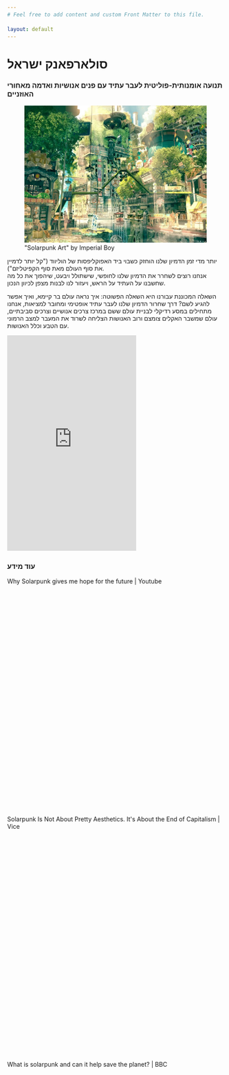 ```yaml
---
# Feel free to add content and custom Front Matter to this file.

layout: default
---
```

<h1 class="text-5xl font-bold primary-color">סולארפאנק ישראל</h1>
<h3 class="text-xl text-center">תנועה אומנותית-פוליטית לעבר עתיד עם פנים אנושיות ואדמה מאחורי האוזניים</h3>

<figure class="my-8">
    <img src="images/solarpunk.webp" alt="solarpunk city">
    <figcaption dir="ltr" class="ml-2 text-sm">"Solarpunk Art" by Imperial Boy</figcaption>
</figure>
<p class="mx-10 mb-4">
    יותר מדי זמן הדמיון שלנו הוחזק כשבוי ביד האפוקליפסות של הוליווד ("קל יותר לדמיין את סוף העולם מאת סוף הקפיטליזם"). <br>
    אנחנו רוצים לשחרר את הדמיון שלנו לחופשי, שישתולל ויבעט, שיהפוך את כל מה שחשבנו על העתיד על הראש, ויעזור לנו לבנות מצפן לכיוון הנכון.
    </p><p class="mx-10 mb-8">
    השאלה המכוננת עבורנו היא השאלה הפשוטה: איך נראה עולם בר קיימא, ואיך אפשר להגיע לשם?
    דרך שחרור הדמיון שלנו לעבר עתיד אופטימי ומחובר למציאות, אנחנו מתחילים במסע רדיקלי לבניית עולם ששם במרכז צרכים אנושיים וצרכים סביבתיים, עולם שמשבר האקלים צומצם ורוב האנושות הצליחה לשרוד את המעבר למצב הרמוני עם הטבע וכלל האנושות.
</p>
<iframe class="w-full" height="500" src="https://www.youtube-nocookie.com/embed/UqJJktxCY9U" title="YouTube video player" frameborder="0" allow="accelerometer; autoplay; clipboard-write; encrypted-media; gyroscope; picture-in-picture" allowfullscreen></iframe>

<h3 class="text-xl mt-8">עוד מידע</h3>
<div class="flex flex-wrap md:flex-nowrap mt-2">
    <div class="card shadow-2xl lg:card-side bg-neutral text-primary-content mx-1 mb-2">
        <div class="card-body">
            <p class="ltr">Why Solarpunk gives me hope for the future | Youtube</p> 
            <div class="justify-end card-actions">
                <a class="btn btn-primary custom-bg-primary" href="https://www.youtube.com/watch?v=u3aauiR9M88">            
                    <svg xmlns="http://www.w3.org/2000/svg" fill="none" viewBox="0 0 24 24" class="inline-block w-6 h-6 ml-2 stroke-current">  
                    <path stroke-linecap="round" stroke-linejoin="round" stroke-width="2" d="M9 5l7 7-7 7"></path>                        
                    </svg>
                </a>
            </div>
        </div>
    </div> 
    <div class="card shadow-2xl lg:card-side bg-neutral text-primary-content mx-1 mb-2">
        <div class="card-body">
            <p class="ltr">Solarpunk Is Not About Pretty Aesthetics. It's About the End of Capitalism
        | Vice</p> 
            <div class="justify-end card-actions">
                <a class="btn btn-primary custom-bg-primary" href="https://www.vice.com/en/article/wx5aym/solarpunk-is-not-about-pretty-aesthetics-its-about-the-end-of-capitalism">            
                    <svg xmlns="http://www.w3.org/2000/svg" fill="none" viewBox="0 0 24 24" class="inline-block w-6 h-6 ml-2 stroke-current">  
                    <path stroke-linecap="round" stroke-linejoin="round" stroke-width="2" d="M9 5l7 7-7 7"></path>                        
                    </svg>
                </a>
            </div>
        </div>
    </div> 
    <div class="card shadow-2xl lg:card-side bg-neutral text-primary-content mx-1 mb-2">
        <div class="card-body">
            <p class="ltr">What is solarpunk and can it help save the planet? | BBC</p> 
            <div class="justify-end card-actions">
                <a class="btn btn-primary custom-bg-primary" href="https://www.bbc.com/news/business-57761297">            
                    <svg xmlns="http://www.w3.org/2000/svg" fill="none" viewBox="0 0 24 24" class="inline-block w-6 h-6 ml-2 stroke-current">  
                    <path stroke-linecap="round" stroke-linejoin="round" stroke-width="2" d="M9 5l7 7-7 7"></path>                        
                    </svg>
                </a>
            </div>
        </div>
    </div> 
</div>